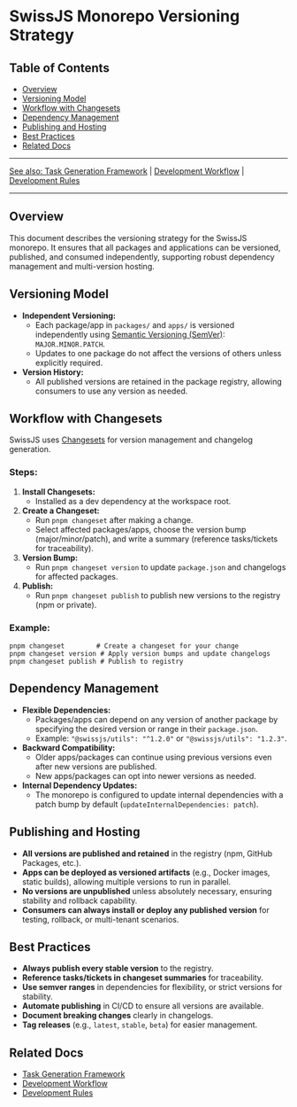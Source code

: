 <!--
Copyright (c) 2024 Themba Mzumara
This file is part of SwissJS Framework. All rights reserved.
Licensed under the MIT License. See LICENSE in the project root for license information.
-->

# SwissJS Monorepo Versioning Strategy

## Table of Contents
- [Overview](#overview)
- [Versioning Model](#versioning-model)
- [Workflow with Changesets](#workflow-with-changesets)
- [Dependency Management](#dependency-management)
- [Publishing and Hosting](#publishing-and-hosting)
- [Best Practices](#best-practices)
- [Related Docs](#related-docs)

---

[See also: Task Generation Framework](./task-framework.md) | [Development Workflow](./workflow.md) | [Development Rules](./rules.md)

---

## Overview

This document describes the versioning strategy for the SwissJS monorepo. It ensures that all packages and applications can be versioned, published, and consumed independently, supporting robust dependency management and multi-version hosting.

## Versioning Model

- **Independent Versioning:**
  - Each package/app in `packages/` and `apps/` is versioned independently using [Semantic Versioning (SemVer)](https://semver.org/): `MAJOR.MINOR.PATCH`.
  - Updates to one package do not affect the versions of others unless explicitly required.
- **Version History:**
  - All published versions are retained in the package registry, allowing consumers to use any version as needed.

## Workflow with Changesets

SwissJS uses [Changesets](https://github.com/changesets/changesets) for version management and changelog generation.

### Steps:
1. **Install Changesets:**
   - Installed as a dev dependency at the workspace root.
2. **Create a Changeset:**
   - Run `pnpm changeset` after making a change.
   - Select affected packages/apps, choose the version bump (major/minor/patch), and write a summary (reference tasks/tickets for traceability).
3. **Version Bump:**
   - Run `pnpm changeset version` to update `package.json` and changelogs for affected packages.
4. **Publish:**
   - Run `pnpm changeset publish` to publish new versions to the registry (npm or private).

### Example:
```
pnpm changeset        # Create a changeset for your change
pnpm changeset version # Apply version bumps and update changelogs
pnpm changeset publish # Publish to registry
```

## Dependency Management

- **Flexible Dependencies:**
  - Packages/apps can depend on any version of another package by specifying the desired version or range in their `package.json`.
  - Example: `"@swissjs/utils": "^1.2.0"` or `"@swissjs/utils": "1.2.3"`.
- **Backward Compatibility:**
  - Older apps/packages can continue using previous versions even after new versions are published.
  - New apps/packages can opt into newer versions as needed.
- **Internal Dependency Updates:**
  - The monorepo is configured to update internal dependencies with a patch bump by default (`updateInternalDependencies: patch`).

## Publishing and Hosting

- **All versions are published and retained** in the registry (npm, GitHub Packages, etc.).
- **Apps can be deployed as versioned artifacts** (e.g., Docker images, static builds), allowing multiple versions to run in parallel.
- **No versions are unpublished** unless absolutely necessary, ensuring stability and rollback capability.
- **Consumers can always install or deploy any published version** for testing, rollback, or multi-tenant scenarios.

## Best Practices

- **Always publish every stable version** to the registry.
- **Reference tasks/tickets in changeset summaries** for traceability.
- **Use semver ranges** in dependencies for flexibility, or strict versions for stability.
- **Automate publishing** in CI/CD to ensure all versions are available.
- **Document breaking changes** clearly in changelogs.
- **Tag releases** (e.g., `latest`, `stable`, `beta`) for easier management.

## Related Docs
- [Task Generation Framework](./task-framework.md)
- [Development Workflow](./workflow.md)
- [Development Rules](./rules.md) 